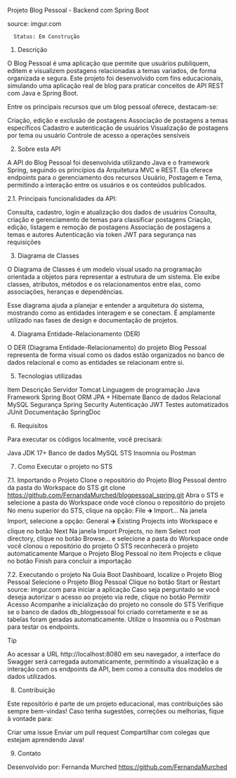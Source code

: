 Projeto Blog Pessoal - Backend com Spring Boot

source: imgur.com

      Status: Em Construção

1. Descrição

O Blog Pessoal é uma aplicação que permite que usuários publiquem, editem e visualizem postagens relacionadas a temas variados, de forma organizada e segura. Este projeto foi desenvolvido com fins educacionais, simulando uma aplicação real de blog para praticar conceitos de API REST com Java e Spring Boot.

Entre os principais recursos que um blog pessoal oferece, destacam-se:

Criação, edição e exclusão de postagens
Associação de postagens a temas específicos
Cadastro e autenticação de usuários
Visualização de postagens por tema ou usuário
Controle de acesso a operações sensíveis

2. Sobre esta API

A API do Blog Pessoal foi desenvolvida utilizando Java e o framework Spring, seguindo os princípios da Arquitetura MVC e REST. Ela oferece endpoints para o gerenciamento dos recursos Usuário, Postagem e Tema, permitindo a interação entre os usuários e os conteúdos publicados.


2.1. Principais funcionalidades da API:

Consulta, cadastro, login e atualização dos dados de usuários
Consulta, criação e gerenciamento de temas para classificar postagens
Criação, edição, listagem e remoção de postagens
Associação de postagens a temas e autores
Autenticação via token JWT para segurança nas requisições

3. Diagrama de Classes

O Diagrama de Classes é um modelo visual usado na programação orientada a objetos para representar a estrutura de um sistema. Ele exibe classes, atributos, métodos e os relacionamentos entre elas, como associações, heranças e dependências.

Esse diagrama ajuda a planejar e entender a arquitetura do sistema, mostrando como as entidades interagem e se conectam. É amplamente utilizado nas fases de design e documentação de projetos.




4. Diagrama Entidade-Relacionamento (DER)

O DER (Diagrama Entidade-Relacionamento) do projeto Blog Pessoal representa de forma visual como os dados estão organizados no banco de dados relacional e como as entidades se relacionam entre si.




5. Tecnologias utilizadas

Item	Descrição
Servidor	Tomcat
Linguagem de programação	Java
Framework	Spring Boot
ORM	JPA + Hibernate
Banco de dados Relacional	MySQL
Segurança	Spring Security
Autenticação	JWT
Testes automatizados	JUnit
Documentação	SpringDoc

6. Requisitos

Para executar os códigos localmente, você precisará:

Java JDK 17+
Banco de dados MySQL
STS
Insomnia ou Postman

7. Como Executar o projeto no STS

7.1. Importando o Projeto
Clone o repositório do Projeto Blog Pessoal dentro da pasta do Workspace do STS
git clone https://github.com/FernandaMurched/blogpessoal_spring.git
Abra o STS e selecione a pasta do Workspace onde você clonou o repositório do projeto
No menu superior do STS, clique na opção: File 🡲 Import...
Na janela Import, selecione a opção: General 🡲 Existing Projects into Workspace e clique no botão Next
Na janela Import Projects, no item Select root directory, clique no botão Browse... e selecione a pasta do Workspace onde você clonou o repositório do projeto
O STS reconhecerá o projeto automaticamente
Marque o Projeto Blog Pessoal no item Projects e clique no botão Finish para concluir a importação

7.2. Executando o projeto
Na Guia Boot Dashboard, localize o Projeto Blog Pessoal
Selecione o Projeto Blog Pessoal
Clique no botão Start or Restart source: imgur.com para iniciar a aplicação
Caso seja perguntado se você deseja autorizar o acesso ao projeto via rede, clique no botão Permitir Acesso
Acompanhe a inicialização do projeto no console do STS
Verifique se o banco de dados db_blogpessoal foi criado corretamente e se as tabelas foram geradas automaticamente.
Utilize o Insomnia ou o Postman para testar os endpoints.

Tip

Ao acessar a URL http://localhost:8080 em seu navegador, a interface do Swagger será carregada automaticamente, permitindo a visualização e a interação com os endpoints da API, bem como a consulta dos modelos de dados utilizados.


8. Contribuição

Este repositório é parte de um projeto educacional, mas contribuições são sempre bem-vindas! Caso tenha sugestões, correções ou melhorias, fique à vontade para:

Criar uma issue
Enviar um pull request
Compartilhar com colegas que estejam aprendendo Java!

9. Contato

Desenvolvido por: Fernanda Murched
https://github.com/FernandaMurched
